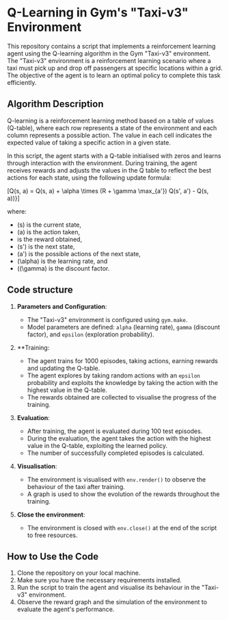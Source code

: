 # Q-Learning in Gym's "Taxi-v3" Environment

This repository contains a script that implements a reinforcement learning agent using the Q-learning algorithm in the Gym "Taxi-v3" environment. The "Taxi-v3" environment is a reinforcement learning scenario where a taxi must pick up and drop off passengers at specific locations within a grid. The objective of the agent is to learn an optimal policy to complete this task efficiently.

## Algorithm Description

Q-learning is a reinforcement learning method based on a table of values (Q-table), where each row represents a state of the environment and each column represents a possible action. The value in each cell indicates the expected value of taking a specific action in a given state.

In this script, the agent starts with a Q-table initialised with zeros and learns through interaction with the environment. During training, the agent receives rewards and adjusts the values in the Q table to reflect the best actions for each state, using the following update formula:

\[Q(s, a) = Q(s, a) + \alpha \times (R + \gamma \max_{a'}) Q(s', a') - Q(s, a))}]

where:
- \(s) is the current state,
- \(a) is the action taken,
- is the reward obtained,
- \(s'\) is the next state,
- \(a'\) is the possible actions of the next state,
- \(\alpha) is the learning rate, and
- \(\(\gamma) is the discount factor.

## Code structure

1. **Parameters and Configuration**:
   - The "Taxi-v3" environment is configured using `gym.make`.
   - Model parameters are defined: `alpha` (learning rate), `gamma` (discount factor), and `epsilon` (exploration probability).

2. **Training:
   - The agent trains for 1000 episodes, taking actions, earning rewards and updating the Q-table.
   - The agent explores by taking random actions with an `epsilon` probability and exploits the knowledge by taking the action with the highest value in the Q-table.
   - The rewards obtained are collected to visualise the progress of the training.

3. **Evaluation**:
   - After training, the agent is evaluated during 100 test episodes.
   - During the evaluation, the agent takes the action with the highest value in the Q-table, exploiting the learned policy.
   - The number of successfully completed episodes is calculated.

4. **Visualisation**:
   - The environment is visualised with `env.render()` to observe the behaviour of the taxi after training.
   - A graph is used to show the evolution of the rewards throughout the training.

5. **Close the environment**:
   - The environment is closed with `env.close()` at the end of the script to free resources.

## How to Use the Code

1. Clone the repository on your local machine.
2. Make sure you have the necessary requirements installed.
3. Run the script to train the agent and visualise its behaviour in the "Taxi-v3" environment.
4. Observe the reward graph and the simulation of the environment to evaluate the agent's performance.
